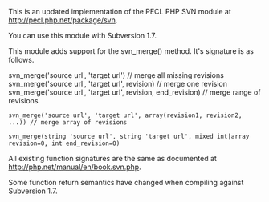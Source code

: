 This is an updated implementation of the PECL PHP SVN module at http://pecl.php.net/package/svn.

You can use this module with Subversion 1.7.

This module adds support for the svn_merge() method. It's signature is as follows.

  svn_merge('source url', 'target url') // merge all missing revisions
	svn_merge('source url', 'target url', revision) // merge one revision
	svn_merge('source url', 'target url', revision, end_revision) // merge range of revisions

	svn_merge('source url', 'target url', array(revision1, revision2, ...)) // merge array of revisions

	svn_merge(string 'source url', string 'target url', mixed int|array revision=0, int end_revision=0)
  
All existing function signatures are the same as documented at http://php.net/manual/en/book.svn.php.

Some function return semantics have changed when compiling against Subversion 1.7.
